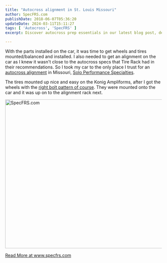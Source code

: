 ```yaml
---
title: "Autocross alignment in St. Louis Missouri"
author: SpecFRS.com
publishDate: 2018-06-07T05:36:20
updateDate: 2024-03-11T15:11:27
tags: [ 'Autocross', 'SpecFRS' ]
excerpt: Discover autocross prep essentials in our latest blog post, detailing wheel and tire installation, alignments, and expert recommendations.

---
```

<p>With the parts installed on the car, it was time to get wheels and tires mounted/balanced and installed. I also needed to get an alignment on the car as I knew it wasn't close to the autocross specs that Tire Rack had in their recommendations. So I took my car to the only place I trust for an <a href="https://www.soloperformance.com/alignment" target="_blank">autocross alignment</a> in Missouri, <a href="https://www.soloperformance.com/" target="_blank">Solo Performance Specialties</a>.</p>  <p>The tires mounted up nice and easy on the Konig Ampliforms, after I got the wheels with the <a href="https://specfrs.com/Blog/aid/6" target="_blank">right bolt pattern of course</a>. They were mounted onto the car and it was up on to the alignment rack next.</p>  <p><a data-flickr-embed="true" data-footer="true" data-header="true" href="https://www.flickr.com/photos/chammond/39569348460/in/photostream/" title="SpecFRS.com"><img alt="SpecFRS.com" height="480" src="https://farm1.staticflickr.com/889/39569348460_4f34229364_z.jpg" width="640" /></a><script async src="//embedr.flickr.com/assets/client-code.js" charset="utf-8"></script></p>  <a href="https://www.specfrs.com/autocross-alignment-in-st-louis-missouri">Read More at www.specfrs.com</a>




